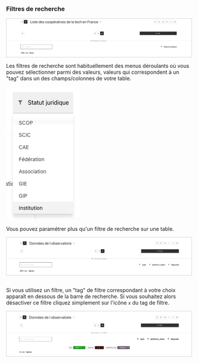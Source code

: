 ### Filtres de recherche

<div style="border: thin solid lightgrey;">
  <img
    alt="TUTORIAL-ACTIONS-FILTERS"
    src="https://raw.githubusercontent.com/multi-coop/datami-website-content/main/images/tutorial/actions-search_filters-01.png"
    />
</div>

Les filtres de recherche sont habituellement des menus déroulants où vous pouvez sélectionner parmi des valeurs, valeurs qui correspondent à un "tag" dans un des champs/colonnes de votre table.

<div>
  <img
    alt="TUTORIAL-ACTIONS-FILTERS_DROPDOWN"
    src="https://raw.githubusercontent.com/multi-coop/datami-website-content/main/images/tutorial/edition-preview-csv-filters.png"
    />
</div>

Vous pouvez paramétrer plus qu'un filtre de recherche sur une table.

<div style="border: thin solid lightgrey;">
  <img
    alt="TUTORIAL-ACTIONS-FILTERS_MORE"
    src="https://raw.githubusercontent.com/multi-coop/datami-website-content/main/images/tutorial/actions-search_filters-02.png"
    />
</div>

<br>

Si vous utilisez un filtre, un "tag" de filtre correspondant à votre choix apparaît en dessous de la barre de recherche. Si vous souhaitez alors désactiver ce filtre cliquez simplement sur l'icône `x` du tag de filtre.

<div style="border: thin solid lightgrey;">
  <img
    alt="TUTORIAL-ACTIONS-FILTERS_MORE"
    src="https://raw.githubusercontent.com/multi-coop/datami-website-content/main/images/tutorial/actions-search_filters-03.png"
    />
</div>
